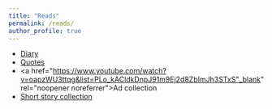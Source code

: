 ```yaml
---
title: "Reads"
permalink: /reads/
author_profile: true
---
```



* <a href="https://iparaj.github.io/files/diary.pdf" target="_blank" rel="noopener noreferrer">Diary</a> <br>
* <a href="https://iparaj.github.io/files/quotes.pdf" target="_blank" rel="noopener noreferrer">Quotes</a>
* <a href="https://www.youtube.com/watch?v=oapzWU3ttqg&list=PLo_kACldkDnpJ91m9Ej2d8ZbImJh3STxS"_blank" rel="noopener noreferrer">Ad collection</a>
* <a href="https://www.youtube.com/watch?v=R-Sk7fQGIjE&list=PLo_kACldkDnpT2g9BaYuufts8Afoi8H4F" rel="noopener noreferrer">Short story collection</a>




